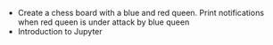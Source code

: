 * Create a chess board with a blue and red queen. Print notifications when red queen is under attack by blue queen
* Introduction to Jupyter